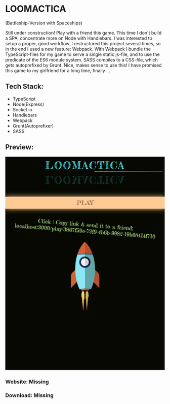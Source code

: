 # LOOMACTICA

(Battleship-Version with Spaceships)

Still under construction!
Play with a friend this game. This time I don't build a SPA, concentrate more on Node with Handlebars.
I was interested to setup a proper, good workflow. I restructured this project several times, so in the end I used a new feature: Webpack. With Webpack I bundle the TypeScript-files for my game to serve a single static js-file, and
to use the predicate of the ES6 module system. SASS compiles to a CSS-file, which gets autoprefixed by Grunt.
Nice, makes sense to use this!
I have promised this game to my girlfriend for a long time, finally ...

## Tech Stack:

-   TypeScript
-   Node(Express)
-   Socket.io
-   Handlebars
-   Webpack
-   Grunt(Autoprefixer)
-   SASS

## Preview:

![](loomactica.gif)

### Website: Missing

### Download: Missing
